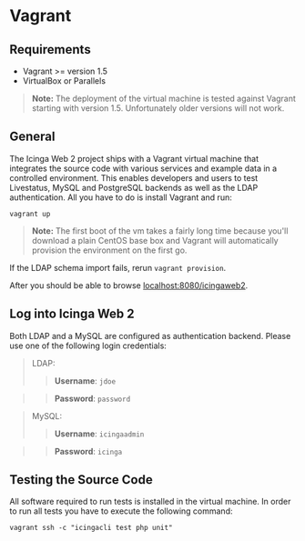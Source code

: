 # Vagrant

## Requirements

* Vagrant &gt;= version 1.5
* VirtualBox or Parallels

> **Note:** The deployment of the virtual machine is tested against Vagrant starting with version 1.5.
> Unfortunately older versions will not work.

## General

The Icinga Web 2 project ships with a Vagrant virtual machine that integrates
the source code with various services and example data in a controlled
environment. This enables developers and users to test Livestatus,
MySQL and PostgreSQL backends as well as the LDAP authentication. All you
have to do is install Vagrant and run:

````
vagrant up
````

> **Note:** The first boot of the vm takes a fairly long time because
> you'll download a plain CentOS base box and Vagrant will automatically
> provision the environment on the first go.

If the LDAP schema import fails, rerun `vagrant provision`.

After you should be able to browse [localhost:8080/icingaweb2](http://localhost:8080/icingaweb2).

## Log into Icinga Web 2

Both LDAP and a MySQL are configured as authentication backend. Please use one of the following login credentials:

> LDAP:
>> **Username**: `jdoe`

>> **Password**: `password`

>MySQL:
>> **Username**: `icingaadmin`

>> **Password**: `icinga`



## Testing the Source Code

All software required to run tests is installed in the virtual machine.
In order to run all tests you have to execute the following command:

````
vagrant ssh -c "icingacli test php unit"
````
